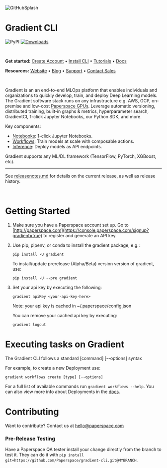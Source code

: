 ![GitHubSplash](https://user-images.githubusercontent.com/585865/65443342-e630d300-ddfb-11e9-9bcd-de1d2033ea60.png)

Gradient CLI
=================

![PyPI](https://img.shields.io/pypi/v/gradient)
[![Downloads](https://pepy.tech/badge/gradient)](https://pepy.tech/project/gradient)

<br>

**Get started:** [Create Account](https://console.paperspace.com/signup?gradient=true) • [Install CLI](https://docs.paperspace.com/gradient/get-started/install-the-cli) • [Tutorials](https://docs.paperspace.com/gradient/tutorials) • [Docs](https://docs.paperspace.com/gradient)

**Resources:** [Website](https://gradient.run/) • [Blog](https://blog.paperspace.com/) • [Support](https://support.paperspace.com/hc/en-us) • [Contact Sales](https://info.paperspace.com/contact-sales-gradient)

<br>

Gradient is an an end-to-end MLOps platform that enables individuals and organizations to quickly develop, train, and deploy Deep Learning models.  The Gradient software stack runs on any infrastructure e.g. AWS, GCP, on-premise and low-cost [Paperspace GPUs](https://gradient.run/instances).  Leverage automatic versioning, distributed training, built-in graphs & metrics, hyperparameter search, GradientCI, 1-click Jupyter Notebooks, our Python SDK, and more. 

Key components:

* [Notebooks](https://gradient.run/notebooks): 1-click Jupyter Notebooks.
* [Workflows](https://gradient.run/workflows): Train models at scale with composable actions. 
* [Inference](https://gradient.run/deployments): Deploy models as API endpoints.

Gradient supports any ML/DL framework (TensorFlow, PyTorch, XGBoost, etc).

<hr>


See [releasenotes.md](https://github.com/Paperspace/gradient-cli/blob/master/releasenotes.md) for details on the current release, as well as release history.


<br>

Getting Started
===============
1. Make sure you have a Paperspace account set up. Go to [http://paperspace.com](https://console.paperspace.com/signup?gradient=true)
   to register and generate an API key.

2. Use pip, pipenv, or conda to install the gradient package, e.g.:

    `pip install -U gradient`

    To install/update prerelease (Alpha/Beta) version version of gradient, use:

    `pip install -U --pre gradient`

3. Set your api key by executing the following:

    `gradient apiKey <your-api-key-here>`

   Note: your api key is cached in ~/.paperspace/config.json

   You can remove your cached api key by executing:

    `gradient logout`


Executing tasks on Gradient
=================
The Gradient CLI follows a standard [command] [--options] syntax

For example, to create a new Deployment use:
```
gradient workflows create [type] [--options]
```

For a full list of available commands run `gradient workflows --help`. You can also view more info about Deployments in the [docs](https://docs.paperspace.com/gradient/explore-train-deploy/workflows).  

Contributing
============

Want to contribute?  Contact us at hello@paperspace.com


### Pre-Release Testing

Have a Paperspace QA tester install your change directly from the branch to test it.
They can do it with `pip install git+https://github.com/Paperspace/gradient-cli.git@MYBRANCH`.
